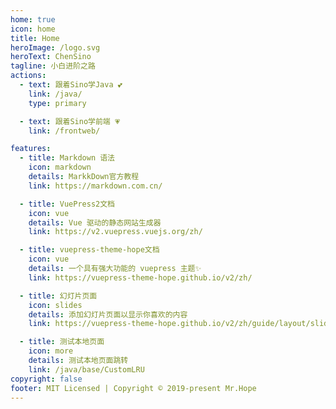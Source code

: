 ```yaml
---
home: true
icon: home
title: Home
heroImage: /logo.svg
heroText: ChenSino
tagline: 小白进阶之路
actions:
  - text: 跟着Sino学Java 💕 
    link: /java/
    type: primary

  - text: 跟着Sino学前端 💗
    link: /frontweb/

features:
  - title: Markdown 语法
    icon: markdown
    details: MarkkDown官方教程
    link: https://markdown.com.cn/

  - title: VuePress2文档
    icon: vue
    details: Vue 驱动的静态网站生成器
    link: https://v2.vuepress.vuejs.org/zh/

  - title: vuepress-theme-hope文档
    icon: vue
    details: 一个具有强大功能的 vuepress 主题✨
    link: https://vuepress-theme-hope.github.io/v2/zh/

  - title: 幻灯片页面
    icon: slides
    details: 添加幻灯片页面以显示你喜欢的内容
    link: https://vuepress-theme-hope.github.io/v2/zh/guide/layout/slides

  - title: 测试本地页面
    icon: more
    details: 测试本地页面跳转
    link: /java/base/CustomLRU
copyright: false
footer: MIT Licensed | Copyright © 2019-present Mr.Hope
---
```

